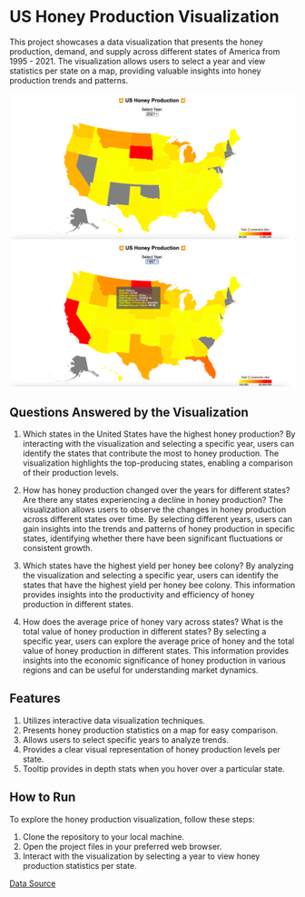 # US Honey Production Visualization

This project showcases a data visualization that presents the honey production, demand, and supply across different states of America from 1995 - 2021. The visualization allows users to select a year and view statistics per state on a map, providing valuable insights into honey production trends and patterns.

![US Honey Production Visualization Map](map.png)
![US Honey Production Visualization Map Tool Tip](tooltip.png)

## Questions Answered by the Visualization

1. Which states in the United States have the highest honey production?
By interacting with the visualization and selecting a specific year, users can identify the states that contribute the most to honey production. The visualization highlights the top-producing states, enabling a comparison of their production levels.

2. How has honey production changed over the years for different states? Are there any states experiencing a decline in honey production?
The visualization allows users to observe the changes in honey production across different states over time. By selecting different years, users can gain insights into the trends and patterns of honey production in specific states, identifying whether there have been significant fluctuations or consistent growth.

3. Which states have the highest yield per honey bee colony?
By analyzing the visualization and selecting a specific year, users can identify the states that have the highest yield per honey bee colony. This information provides insights into the productivity and efficiency of honey production in different states.

4. How does the average price of honey vary across states? What is the total value of honey production in different states?
By selecting a specific year, users can explore the average price of honey and the total value of honey production in different states. This information provides insights into the economic significance of honey production in various regions and can be useful for understanding market dynamics.

## Features

1. Utilizes interactive data visualization techniques.
2. Presents honey production statistics on a map for easy comparison.
3. Allows users to select specific years to analyze trends.
4. Provides a clear visual representation of honey production levels per state.
5. Tooltip provides in depth stats when you hover over a particular state.

## How to Run

To explore the honey production visualization, follow these steps:

1. Clone the repository to your local machine.
2. Open the project files in your preferred web browser.
3. Interact with the visualization by selecting a year to view honey production statistics per state.

[Data Source](https://www.kaggle.com/datasets/mohitpoudel/us-honey-production-19952021?resource=download)
